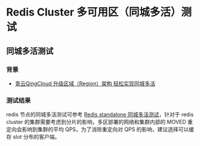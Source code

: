 ---
---

# Redis Cluster 多可用区（同城多活）测试
## 同城多活测试

### 背景

- [青云QingCloud 升级区域（Region）架构 轻松实现同城多活](https://log.qingcloud.com/archives/3981)

### 测试结果

redis 节点的同城多活测试可参考 [Redis standalone 同城多活测试](https://docs.qingcloud.com/product/database_cache/redis-standalone/index.html#多可用区同城多活测试)，针对于 redis cluster 的集群需要考虑到分片的影响，多区部署的网络和集群内部的 MOVED 重定向会影响到集群的平均 QPS，为了消除重定向对 QPS 的影响，建议选择可以缓存 slot 分布的客户端。